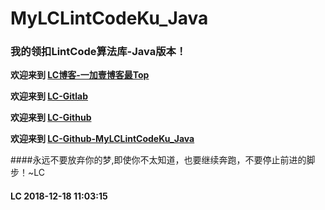 # MyLCLintCodeKu_Java
### 我的领扣LintCode算法库-Java版本！

**欢迎来到 [LC博客-一加壹博客最Top](http://www.oneplusone.vip)**

**欢迎来到 [LC-Gitlab](https://gitlab.com/ahviplc)**

**欢迎来到 [LC-Github](https://github.com/ahviplc)**

**欢迎来到 [LC-Github-MyLCLintCodeKu_Java](https://github.com/ahviplc/MyLCLintCodeKu_Java)**

####永远不要放弃你的梦,即使你不太知道，也要继续奔跑，不要停止前进的脚步！~LC
#### LC 2018-12-18 11:03:15
